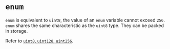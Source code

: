 # `enum`

`enum` is equivalent to `uint8`, the value of an `enum` variable cannot exceed `256`. `enum` shares the same characteristic as the `uint8` type. They can be packed in storage.

Refer to [`uint8`, `uint128`, `uint256`](4-2-1-uint8-uint128-uint256.md).